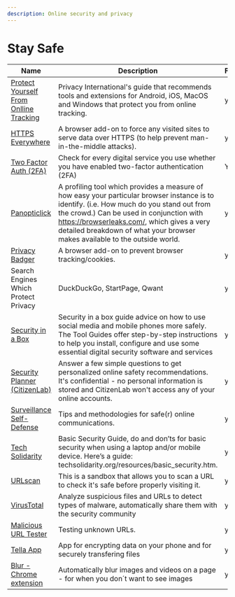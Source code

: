 ```yaml
---
description: Online security and privacy
---
```


# Stay Safe

| Name                                                                                                                                                | Description                                                                                                                                                                                                                                                                                                         | Free? |
| --------------------------------------------------------------------------------------------------------------------------------------------------- | ------------------------------------------------------------------------------------------------------------------------------------------------------------------------------------------------------------------------------------------------------------------------------------------------------------------- | ----- |
| [Protect Yourself From Onlline Tracking](https://www.privacyinternational.org/act/protect-yourself-online-tracking)                                 | Privacy International's guide that recommends tools and extensions for Android, iOS, MacOS and Windows that protect you from online tracking.                                                                                                                                                                       | yes   |
| [HTTPS Everywhere](https://www.eff.org/https-everywhere)                                                                                            | A browser add-on to force any visited sites to serve data over HTTPS (to help prevent man-in-the-middle attacks).                                                                                                                                                                                                   | yes   |
| [Two Factor Auth (2FA)](http://twofactorauth.org/)                                                                                                  | Check for every digital service you use whether you have enabled two-factor authentication (2FA)                                                                                                                                                                                                                    | Yes   |
| [Panopticlick](https://panopticlick.eff.org/)                                                                                                       | A profiling tool which provides a measure of how easy your particular browser instance is to identify. (i.e. How much do you stand out from the crowd.) Can be used in conjunction with https://browserleaks.com/, which gives a very detailed breakdown of what your browser makes available to the outside world. | yes   |
| [Privacy Badger](https://www.eff.org/privacybadger)                                                                                                 | A browser add-on to prevent browser tracking/cookies.                                                                                                                                                                                                                                                               | yes   |
| Search Engines Which Protect Privacy                                                                                                                | DuckDuckGo, StartPage, Qwant                                                                                                                                                                                                                                                                                        | yes   |
| [Security in a Box](https://securityinabox.org/en/)                                                                                                 | Security in a box guide advice on how to use social media and mobile phones more safely. The Tool Guides offer step-by-step instructions to help you install, configure and use some essential digital security software and services                                                                               | yes   |
| [Security Planner (CitizenLab)](https://securityplanner.org/)                                                                                       | Answer a few simple questions to get personalized online safety recommendations. It's confidential - no personal information is stored and CitizenLab won't access any of your online accounts.                                                                                                                     | yes   |
| [Surveillance Self-Defense](http://ssd.eff.org/)                                                                                                    | Tips and methodologies for safe(r) online communications.                                                                                                                                                                                                                                                           | yes   |
| [Tech Solidarity](http://techsolidarity.org/)                                                                                                       | Basic Security Guide, do and don’ts for basic security when using a laptop and/or mobile device. Here’s a guide: techsolidarity.org/resources/basic\_security.htm.                                                                                                                                                  | yes   |
| [URLscan](http://urlscan.io/)                                                                                                                       | This is a sandbox that allows you to scan a URL to check it's safe before properly visiting it.                                                                                                                                                                                                                     | yes   |
| [VirusTotal](https://www.virustotal.com/gui/home/url)                                                                                               | Analyze suspicious files and URLs to detect types of malware, automatically share them with the security community                                                                                                                                                                                                  | yes   |
| [Malicious URL Tester](http://safeweb.norton.com/)                                                                                                  | Testing unknown URLs.                                                                                                                                                                                                                                                                                               | yes   |
| [Tella App](https://tella-app.org/)                                                                                                                 | App for encrypting data on your phone and for securely transfering files                                                                                                                                                                                                                                            | yes   |
| [Blur - Chrome extension](https://chrome.google.com/webstore/detail/blur-the-image-and-video/aikjogmpaoaookmacnkbenekcnkjlkmi?hl=en-US\&authuser=0) | Automatically blur images and videos on a page - for when you don´t want to see images                                                                                                                                                                                                                              | yes   |
